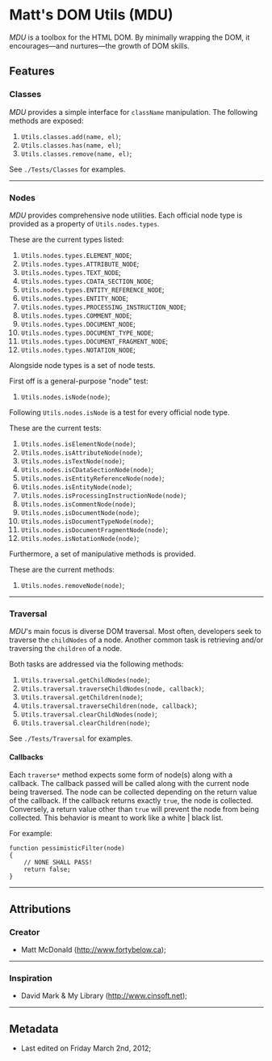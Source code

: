 # Matt's DOM Utils (MDU)

*MDU* is a toolbox for the HTML DOM. By minimally wrapping the DOM,
it encourages—and nurtures—the growth of DOM skills.

## Features

### Classes

*MDU* provides a simple interface for `className` manipulation.
The following methods are exposed:

1. `Utils.classes.add(name, el)`;
2. `Utils.classes.has(name, el)`;
3. `Utils.classes.remove(name, el)`;

See `./Tests/Classes` for examples.

---

### Nodes
*MDU* provides comprehensive node utilities. Each official node
type is provided as a property of `Utils.nodes.types`.

These are the current types listed:

1. `Utils.nodes.types.ELEMENT_NODE`;
2. `Utils.nodes.types.ATTRIBUTE_NODE`;
3. `Utils.nodes.types.TEXT_NODE`;
4. `Utils.nodes.types.CDATA_SECTION_NODE`;
5. `Utils.nodes.types.ENTITY_REFERENCE_NODE`;
6. `Utils.nodes.types.ENTITY_NODE`;
7. `Utils.nodes.types.PROCESSING_INSTRUCTION_NODE`;
8. `Utils.nodes.types.COMMENT_NODE`;
9. `Utils.nodes.types.DOCUMENT_NODE`;
10. `Utils.nodes.types.DOCUMENT_TYPE_NODE`;
11. `Utils.nodes.types.DOCUMENT_FRAGMENT_NODE`;
12. `Utils.nodes.types.NOTATION_NODE`;

Alongside node types is a set of node tests.

First off is a general-purpose "node" test:

1. `Utils.nodes.isNode(node)`;

Following `Utils.nodes.isNode` is a test for every official node
type.

These are the current tests:

1. `Utils.nodes.isElementNode(node)`;
2. `Utils.nodes.isAttributeNode(node)`;
3. `Utils.nodes.isTextNode(node)`;
4. `Utils.nodes.isCDataSectionNode(node)`;
5. `Utils.nodes.isEntityReferenceNode(node)`;
6. `Utils.nodes.isEntityNode(node)`;
7. `Utils.nodes.isProcessingInstructionNode(node)`;
8. `Utils.nodes.isCommentNode(node)`;
9. `Utils.nodes.isDocumentNode(node)`;
10. `Utils.nodes.isDocumentTypeNode(node)`;
11. `Utils.nodes.isDocumentFragmentNode(node)`;
12. `Utils.nodes.isNotationNode(node)`;

Furthermore, a set of manipulative methods is provided.

These are the current methods:

1. `Utils.nodes.removeNode(node)`;

---

### Traversal

*MDU*'s main focus is diverse DOM traversal. Most often, developers
seek to traverse the `childNodes` of a node. Another common task
is retrieving and/or traversing the `children` of a node.

Both tasks are addressed via the following methods:

1. `Utils.traversal.getChildNodes(node)`;
2. `Utils.traversal.traverseChildNodes(node, callback)`;
3. `Utils.traversal.getChildren(node)`;
4. `Utils.traversal.traverseChildren(node, callback)`;
4. `Utils.traversal.clearChildNodes(node)`;
4. `Utils.traversal.clearChildren(node)`;

See `./Tests/Traversal` for examples.

#### Callbacks

Each `traverse*` method expects some form of node(s)
along with a callback. The callback passed will
be called along with the current node being traversed.
The node can be collected depending on the return value
of the callback. If the callback returns exactly `true`,
the node is collected. Conversely, a return value other than
`true` will prevent the node from being collected. This behavior
is meant to work like a white | black list.

For example:

	function pessimisticFilter(node)
	{
		// NONE SHALL PASS!
		return false;
	}

---

## Attributions

### Creator

* Matt McDonald (http://www.fortybelow.ca);

---

### Inspiration

* David Mark & My Library (http://www.cinsoft.net);

---

## Metadata

* Last edited on Friday March 2nd, 2012;
